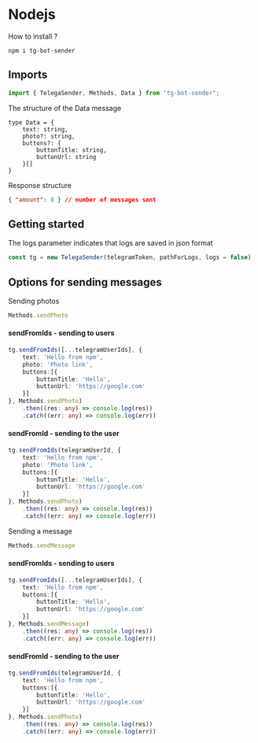 # Nodejs
How to install ?
```npm
npm i tg-bot-sender
```
## Imports 
```typescript
import { TelegaSender, Methods, Data } from "tg-bot-sender";
```
The structure of the Data message
```
type Data = {
    text: string,
    photo?: string,
    buttons?: {
        buttonTitle: string,
        buttonUrl: string
    }[]
}
```
Response structure
```json
{ "amount": 0 } // number of messages sent
```
## Getting started
The logs parameter indicates that logs are saved in json format
```typescript
const tg = new TelegaSender(telegramToken, pathForLogs, logs = false)
```
## Options for sending messages
Sending photos
```typescript
Methods.sendPhoto
```
#### sendFromIds - sending to users
```typescript
tg.sendFromIds([...telegramUserIds], {
    text: 'Hello from npm',
    photo: 'Photo link',
    buttons:[{
        buttonTitle: 'Hello',
        buttonUrl: 'https://google.com'
    }]
}, Methods.sendPhoto)
    .then((res: any) => console.log(res))
    .catch((err: any) => console.log(err))
```
#### sendFromId - sending to the user
```typescript
tg.sendFromIds(telegramUserId, {
    text: 'Hello from npm',
    photo: 'Photo link',
    buttons:[{
        buttonTitle: 'Hello',
        buttonUrl: 'https://google.com'
    }]
}, Methods.sendPhoto)
    .then((res: any) => console.log(res))
    .catch((err: any) => console.log(err))
```

Sending a message
```typescript
Methods.sendMessage
```
#### sendFromIds - sending to users
```typescript
tg.sendFromIds([...telegramUserIds], {
    text: 'Hello from npm',
    buttons:[{
        buttonTitle: 'Hello',
        buttonUrl: 'https://google.com'
    }]
}, Methods.sendMessage)
    .then((res: any) => console.log(res))
    .catch((err: any) => console.log(err))
```
#### sendFromId - sending to the user
```typescript
tg.sendFromIds(telegramUserId, {
    text: 'Hello from npm',
    buttons:[{
        buttonTitle: 'Hello',
        buttonUrl: 'https://google.com'
    }]
}, Methods.sendPhoto)
    .then((res: any) => console.log(res))
    .catch((err: any) => console.log(err))
```

